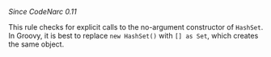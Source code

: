 
*Since CodeNarc 0.11*

This rule checks for explicit calls to the no-argument constructor of `HashSet`. In Groovy, it is best to replace
`new HashSet()` with `[] as Set`, which creates the same object.
